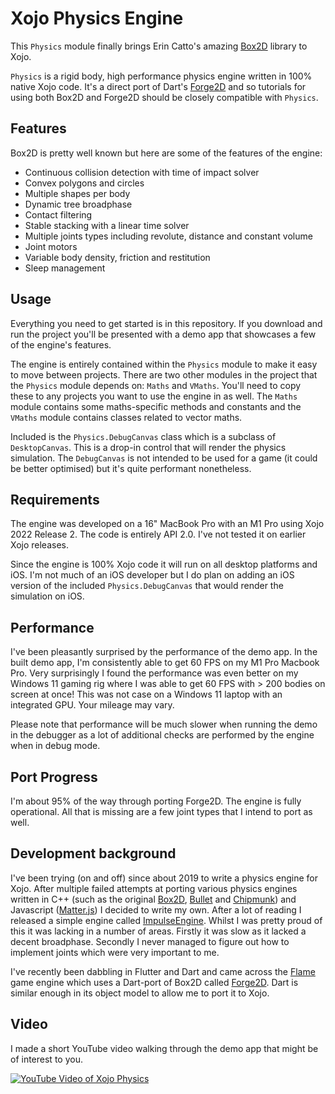 # Xojo Physics Engine

This `Physics` module finally brings Erin Catto's amazing [Box2D] library to Xojo.

`Physics` is a rigid body, high performance physics engine written in 100% native Xojo code. It's a direct port of Dart's [Forge2D] and so tutorials for using both Box2D and Forge2D should be closely compatible with `Physics`.

## Features
Box2D is pretty well known but here are some of the features of the engine:

- Continuous collision detection with time of impact solver
- Convex polygons and circles
- Multiple shapes per body
- Dynamic tree broadphase
- Contact filtering
- Stable stacking with a linear time solver
- Multiple joints types including revolute, distance and constant volume
- Joint motors
- Variable body density, friction and restitution
- Sleep management

## Usage

Everything you need to get started is in this repository. If you download and run the project you'll be presented with a demo app that showcases a few of the engine's features.

The engine is entirely contained within the `Physics` module to make it easy to move between projects. There are two other modules in the project that the `Physics` module depends on: `Maths` and `VMaths`. You'll need to copy these to any projects you want to use the engine in as well. The `Maths` module contains some maths-specific methods and constants and the `VMaths` module contains classes related to vector maths.

Included is the `Physics.DebugCanvas` class which is a subclass of `DesktopCanvas`. This is a drop-in control that will render the physics simulation. The `DebugCanvas` is not intended to be used for a game (it could be better optimised) but it's quite performant nonetheless.

## Requirements

The engine was developed on a 16" MacBook Pro with an M1 Pro using Xojo 2022 Release 2. The code is entirely API 2.0. I've not tested it on earlier Xojo releases.

Since the engine is 100% Xojo code it will run on all desktop platforms and iOS. I'm not much of an iOS developer but I do plan on adding an iOS version of the included `Physics.DebugCanvas` that would render the simulation on iOS.

## Performance

I've been pleasantly surprised by the performance of the demo app. In the built demo app, I'm consistently able to get 60 FPS on my M1 Pro Macbook Pro. Very surprisingly I found the performance was even better on my Windows 11 gaming rig where I was able to get 60 FPS with > 200 bodies on screen at once! This was not case on a Windows 11 laptop with an integrated GPU. Your mileage may vary.

Please note that performance will be much slower when running the demo in the debugger as a lot of additional checks are performed by the engine when in debug mode.

## Port Progress

I'm about 95% of the way through porting Forge2D. The engine is fully operational. All that is missing are a few joint types that I intend to port as well.

## Development background

I've been trying (on and off) since about 2019 to write a physics engine for Xojo. After multiple failed attempts at porting various physics engines written in C++ (such as the original [Box2D], [Bullet] and [Chipmunk]) and Javascript ([Matter.js][Matterjs]) I decided to write my own. After a lot of reading I released a simple engine called [ImpulseEngine]. Whilst I was pretty proud of this it was lacking in a number of areas. Firstly it was slow as it lacked a decent broadphase. Secondly I never managed to figure out how to implement joints which were very important to me.

I've recently been dabbling in Flutter and Dart and came across the [Flame] game engine which uses a Dart-port of Box2D called [Forge2D]. Dart is similar enough in its object model to allow me to port it to Xojo.

## Video

I made a short YouTube video walking through the demo app that might be of interest to you.

<a href="http://www.youtube.com/watch?feature=player_embedded&v=EeBKyH_cYuE
" target="_blank"><img src="http://img.youtube.com/vi/EeBKyH_cYuE/0.jpg" 
alt="YouTube Video of Xojo Physics"/></a>

[Box2D]: https://box2d.org
[Forge2D]: https://github.com/flame-engine/forge2d
[Chipmunk]: https://chipmunk-physics.net
[Bullet]: https://github.com/bulletphysics/bullet3
[Matterjs]: https://brm.io/matter-js/
[ImpulseEngine]: https://github.com/gkjpettet/ImpulseEngine
[Flame]: https://flame-engine.org
